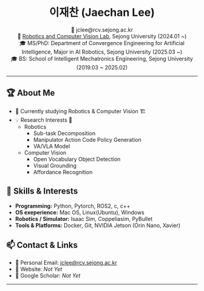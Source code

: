<h1 align="center">이재찬 (Jaechan Lee)</h1>

<p align="center">
  📧 jclee@rcv.sejong.ac.kr <br>
  🏫 <a href="https://rcv.sejong.ac.kr/">Robotics and Computer Vision Lab</a>, Sejong University (2024.01 ~) <br>
  🎓 MS/PhD: Department of Convergence Engineering for Artificial Intelligence, Major in AI Robotics, Sejong University (2025.03 ~) <br>
  🎓 BS: School of Intelligent Mechatronics Engineering, Sejong University (2019.03 ~ 2025.02) <br>
</p>

---

## 🏆 About Me
- 🤖 Currently studying Robotics & Computer Vision 🏗️
- 💡 Research Interests 💭
    - Robotics
      - Sub-task Decomposition
      - Manipulator Action Code Policy Generation
      - VA/VLA Model
    - Computer Vision
      - Open Vocabulary Object Detection
      - Visual Grounding
      - Affordance Recognition

## 🔧 Skills & Interests
- **Programming:** Python, Pytorch, ROS2, c, c++
- **OS exeperience:** Mac OS, Linux(Ubuntu), Windows
- **Robotics / Simulator:** Isaac Sim, Coppeliasim, PyBullet
- **Tools & Platforms:** Docker, Git, NVIDIA Jetson (Orin Nano, Xavier)

## 📫 Contact & Links
- 📩 Personal Email: jclee@rcv.sejong.ac.kr
- 🔗 Website: *Not Yet*
- 📝 Google Scholar: *Not Yet*

---
